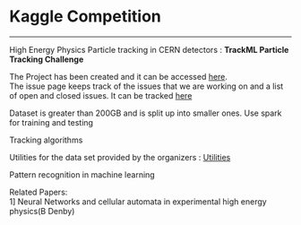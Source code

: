 # Kaggle Competition
----
High Energy Physics Particle tracking in CERN detectors : **TrackML Particle Tracking Challenge**

The Project has been created and it can be accessed [here](https://github.com/SumaDodo/Kaggle_Competition/projects).  
The issue page keeps track of the issues that we are working on and a list of open and closed issues. It can be tracked [here](https://github.com/SumaDodo/Kaggle_Competition/issues)


Dataset is greater than 200GB and is split up into smaller ones. 
Use spark for training and testing 

Tracking algorithms

Utilities for the data set provided by the organizers : [Utilities](https://github.com/LAL/trackml-library) 

Pattern recognition in machine learning

Related Papers:  
1] Neural Networks and cellular automata in experimental high energy physics(B Denby) 
